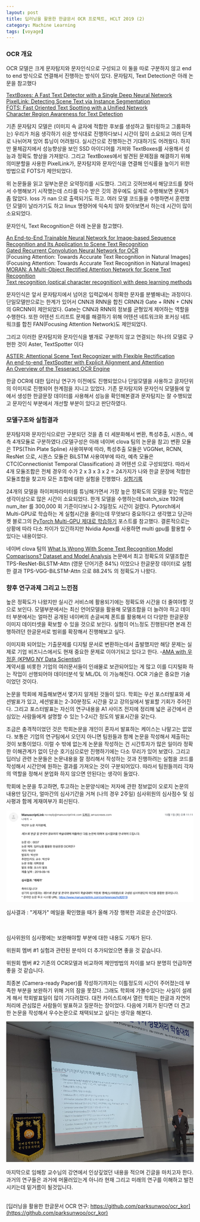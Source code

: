 ```yaml
---
layout: post
title: 딥러닝을 활용한 한글문서 OCR 프로젝트, HCLT 2019 (2)
category: Machine Learning
tags: [voyage]
---
```


### OCR 개요

OCR 모델은 크게 문자탐지와 문자인식으로 구성되고 이 둘을 따로 구분하지 않고 end to end 방식으로 연결해서 진행하는 방식이 있다. 
문자탐지, Text Detection은 아래 논문을 참고했다

[TextBoxes: A Fast Text Detector with a Single Deep Neural Network](https://arxiv.org/abs/1611.06779)<br>
[PixelLink: Detecting Scene Text via Instance Segmentation](https://arxiv.org/abs/1801.01315)<br>
[FOTS: Fast Oriented Text Spotting with a Unified Network](https://arxiv.org/abs/1801.01671)<br>
[Character Region Awareness for Text Detection](https://arxiv.org/abs/1904.01941)<br>

기존 문자탐지 모델은 (이미지 속 글자에 적합한 후보를 생성하고 필터링하고 그룹화하는) 우리가 처음 생각하기 쉬운 방식대로 진행하다보니 시간이 많이 소요되고 여러 단계로 나뉘어져 있어 튜닝이 어려웠다. 실시간으로 진행하는건 기대하기도 어려웠다. 하지만 물체감지에서 성능향상을 보인 SSD 아이디어를 가져와 TextBoxes를 사용해서 성능과 정확도 향상을 가져왔다. 그리고 TextBoxes에서 발견된 문제점을 해결하기 위해 의미분할을 사용한 PixelLink가, 문자탐지와 문자인식을 연결해 인식률을 높이기 위한 방법으로 FOTS가 제안되었다. 

위 논문들을 읽고 일부논문은 요약정리를 시도했다. 그리고 깃허브에서 해당코드를 찾아서 수행해보기 시작했는데 스타를 다수 받은 깃의 경우에도 실제로 수행해보면 문제가 좀 많았다. loss 가 nan 으로 출력되기도 하고. 여러 모델 코드들을 수행하면서 훈련했던 모델이 날라가기도 하고 linux 명령어에 익숙치 않아 찾아보면서 하는데 시간이 많이 소요되었다.<br>

문자인식, Text Recognition은 아래 논문을 참고했다.

[An End-to-End Trainable Neural Network for Image-based Sequence Recognition and Its Application to Scene Text Recognition](https://arxiv.org/abs/1507.05717)<br>
[Gated Recurrent Convolution Neural Network for OCR](https://papers.nips.cc/paper/6637-gated-recurrent-convolution-neural-network-for-ocr.pdf)<br>
[Focusing Attention: Towards Accurate Text Recognition in Natural Images](Focusing Attention: Towards Accurate Text Recognition in Natural Images)<br>
[MORAN: A Multi-Object Rectified Attention Network for Scene Text Recognition](https://arxiv.org/pdf/1901.03003.pdf)<br>
[Text recognition (optical character recognition) with deep learning methods](https://github.com/clovaai/deep-text-recognition-benchmark)<br>

문자인식은 앞서 문자탐지에서 넘어온 입력값에서 정확한 문자를 분별해내는 과정이다. 단일모델만으로는 한계가 있어서 CNN과 RNN을 합친 CRNN과 Gate + RNN + CNN 의 GRCNN이 제안되었다. Gate는 CNN과 RNN의 정보를 균형있게 제어하는 역할을 수행한다. 또한 어텐션 드리프트 문제를 해결하기 위해 어텐션 네트워크와 포커싱 네트워크를 합친 FAN(Focusing Attention Network)도 제안되었다.

그리고 이러한 문자탐지와 문자인식을 별개로 구분하지 않고 연결되는 하나의 모델로 구현한 것이 Aster, TextSpotter 이다

[ASTER: Attentional Scene Text Recognizer with Flexible Rectification](https://ieeexplore.ieee.org/abstract/document/8395027/)<br>
[An end-to-end TextSpotter with Explicit Alignment and Attention](https://arxiv.org/abs/1803.03474)<br>
[An Overview of the Tesseract OCR Engine](https://static.googleusercontent.com/media/research.google.com/ko//pubs/archive/33418.pdf)<br>

한글 OCR에 대한 딥러닝 연구가 이전에도 진행되었으나 단일모델을 사용하고 글자단위의 이미지로 진행되어 한계점을 지니고 있었다. 기존 문자탐지와 문자인식 모델들에 앞에서 생성한 한글문장 데이터를 사용해서 성능을 확인해본결과 문자탐지는 잘 수행되었고 문자인식 부분에서 개선할 부분이 있다고 판단하였다. 



### 모델구조와 실험결과

문자탐지와 문자인식으로만 구분되던 것을 좀 더 세분화해서 변환, 특성추출, 시퀀스, 예측 4개모듈로 구분하였다.(모델구성은 아래 네이버 clova 팀의 논문을 참고) 변환 모듈은 TPS(Thin Plate Spline) 사용여부에 따라, 특성추출 모듈은 VGGNet, RCNN, ResNet 으로, 시퀀스 모듈은 BiLSTM 사용여부에 따라, 예측 모듈은 CTC(Connectionist Temporal Classification) 과 어텐션 으로 구성되었다. 따라서 4개 모듈조합은 전체 경우의 수가 2 x 3 x 3 x 2 = 24가지가 나와 한글 문장에 적합한 모듈조합을 찾고자 모든 조합에 대한 실험을 진행했다. [실험기록](https://github.com/parksunwoo/ocr_kor/issues)<br>

24개의 모델을 하이퍼파라미터를 튜닝해가면서 가장 높은 정확도의 모델을 찾는 작업은 생각이상으로 많은 시간이 소요되었다. 한개 모델을 수행하는데 batch_size 192에 num_iter 를 300,000 회 기준이다보니 2-3일정도 시간이 걸렸다. Pytorch에서 Multi-GPU로 학습하는 게 실험시간을 줄이는데 무엇보다 중요하다고 생각했고 당근마켓 블로그의 [PyTorch Multi-GPU 제대로 학습하기]([https://medium.com/daangn/pytorch-multi-gpu-%ED%95%99%EC%8A%B5-%EC%A0%9C%EB%8C%80%EB%A1%9C-%ED%95%98%EA%B8%B0-27270617936b](https://medium.com/daangn/pytorch-multi-gpu-학습-제대로-하기-27270617936b)) 포스트를 참고했다. 결론적으로는 상황에 따라 다소 차이가 있긴하지만 Nvidia Apex를 사용하면 multi gpu를 활용할 수 있다는 내용이었다.

네이버 clova 팀의 [What Is Wrong With Scene Text Recognition Model Comparisons? Dataset and Model Analysis](https://github.com/clovaai/deep-text-recognition-benchmark) 논문에서 최고 정확도의 모델조합은 TPS-ResNet-BiLSTM-Attn (영문 단어기준 84%) 이었으나 한글문장 데이터로 실험한 결과 TPS-VGG-BiLSTM-Attn 으로 88.24% 의 정확도가 나왔다.



### 향후 연구과제 그리고 느낀점

높은 정확도가 나왔지만 실시간 서비스에 활용되기에는 정확도와 시간을 더 줄여야할 것으로 보인다. 모델부분에서는 최신 언어모델을 활용해 모델조합을 더 늘려야 하고 데이터 부분에서는 얼마전 공개된 네이버의 손글씨체 폰트를 활용해서 더 다양한 한글문장 이미지 데이터셋을 확보할 수 있을 것으로 보인다. 실험이 어느정도 진행된다면 본래 진행하려던 한글문서로 범위를 확장해서 진행해보고 싶다.

이미지화 되어있는 기출문제를 디지털 문서로 변환하는데서 출발했지만 해당 문제는 실제로 기업 비즈니스에서도 현재 중요한 문제로 이야기되고 있다고 한다. -[AMA with 우정훈 (KPMG NY Data Scientist)](https://www.youtube.com/watch?v=h1Szcj0_kYU&list=PLIXnubKzTJX6-lOj5BkbrUy3GEqnqSz2W)<br> 계약서를 비롯한 기업의 여러문서들이 인쇄물로 보관되어있는 게 많고 이를 디지털화 하는 작업이 선행되어야 데이터분석 및 ML/DL 이 가능해진다. OCR 기술은 중요한 기술이었던 것이다.

논문을 학회에 제출해보면서 몇가지 알게된 것들이 있다. 학회는 우선 포스터발표와 세션발표가 있고, 세션발표는 2-30분정도 시간을 갖고 강의실에서 발표할 기회가 주어진다. 그리고 포스터발표는 자신의 연구내용을 A1 사이즈 전지에 정리해 넓은 공간에서 관심있는 사람들에게 설명할 수 있는 1-2시간 정도의 발표시간을 갖는다.<br> 
 
조금은 충격적이었던 것은 학회논문을 개인이 혼자서 발표하는 케이스는 나말고는 없었다. 보통은 기업의 연구팀에서 오던지 아니면 팀원들과 함께 논문을 작성해서 제출하는 것이 보통이었다. 이럴 수 밖에 없는게 논문을 작성하는 건 시간투자가 많은 일이라 정확한 이해관계가 없이 단순 호기심으로만 진행하기에는 다소 무리가 있어 보였다. 그리고 딥러닝 관련 논문들은 논문내용을 잘 정리해서 작성하는 것과 진행하려는 실험을 코드를 작성해서 시간안에 원하는 결과를 가져오는 것이 구분되어있다. 따라서 팀원들끼리 각자의 역할을 정해서 분업화 하지 않으면 안된다는 생각이 들었다. 

학회에 논문을 투고하면, 투고하는 논문양식에는 저자에 관한 정보없이 오로지 논문의 내용만 담긴다, 얼마간의 심사기간을 거쳐 (나의 경우 2주일) 심사위원의 심사점수 및 심사평과 함께 게재여부가 회신된다. <br>



![학회 결과발표메일](../images/ocr_kor3.png)

심사결과 : "게재가"  메일을 확인했을 때가 올해 가장  행복한 괴로운 순간이었다.<br><br><br>

심사위원의 심사평에는 보완해야할 부분에 대한 내용도 기재가 된다. 

위원회 멤버 #1
실험과 관련된 분석이 더 추가되었으면 좋을 것 같습니다.

위원회 멤버 #2
기존의 OCR모델과 비교하여 제안방법의 차이를 보다 분명히 언급하면 좋을 것 같습니다.



최종본 (Camera-ready Paper)를 작성하기까지는 이틀정도의 시간이 주어졌는데 부족한 부분을 보완하기 위해 거의 잠을 못잤다. 그래도 학회에 가볼수있다는 사실이 설레게 해서 학회발표일이 많이 기다려졌다. 대전 카이스트에서 열린 학회는 한글과 자연어처리에 관심많은 사람들이 발표하고 질문하는 장이었다. 다음에 기회가 된다면 더 견고한 논문을 작성해서  우수논문으로 채택되보고 싶다는 생각을 해본다.<br>

![임해창 교수님 강연](../images/ocr_kor4.jpeg)


마지막으로 임해창 교수님의 강연에서 인상깊었던 내용을 적으며 긴글을 마치고자 한다.<br>
과거의 연구들은 과거에 머물러있는게 아니라 현재 그리고 미래의 연구를 이해하고 발전시키는데 밑거름이 될것입니다.<br><br>

[딥러닝을 활용한 한글문서 OCR 연구: https://github.com/parksunwoo/ocr_kor](https://github.com/parksunwoo/ocr_kor)<br><br>


